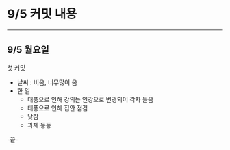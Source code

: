 # 9/5 커밋 내용

---

## 9/5 월요일

첫 커밋 

- 날씨 : 비옴, 너무많이 옴
- 한 일
    - 태풍으로 인해 강의는 인강으로 변경되어 각자 들음
    - 태풍으로 인해 집안 점검
    - 낮잠
    - 과제 등등

-끝-